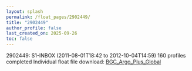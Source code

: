 ```yaml
---
layout: splash
permalink: /float_pages/2902449/
title: "2902449"
author_profile: false
last_created_on: 2025-09-26
toc: false
---
```

 
2902449: S1-INBOX (2011-08-01T18:42 to 2012-10-04T14:59)
160 profiles completed
Individual float file download: [BGC_Argo_Plus_Global](https://ftp.soest.hawaii.edu/bgc_argo_plus/Individual_Floats/outliers_removed/2902449_Sprof_processed.nc)
